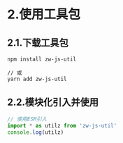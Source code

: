 # 2.使用工具包

## 2.1.下载工具包

```shell
npm install zw-js-util

// 或
yarn add zw-js-util
```


## 2.2.模块化引入并使用

```js
// 使用ESM引入
import * as utilz from 'zw-js-util'
console.log(utilz)
```

